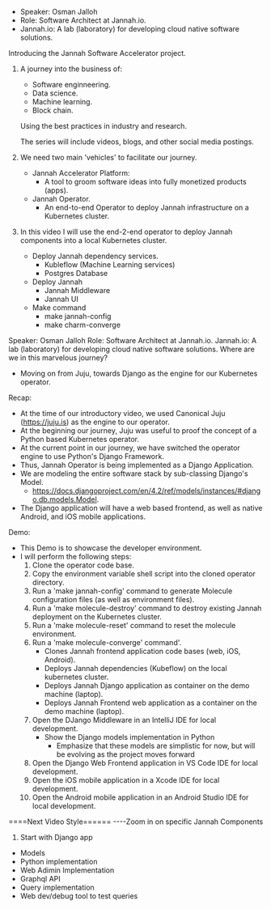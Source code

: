 - Speaker: Osman Jalloh
- Role: Software Architect at Jannah.io.
- Jannah.io: A lab (laboratory) for developing cloud native software solutions.

Introducing the Jannah Software Accelerator project.
1) A journey into the business of:
   - Software enginneering.
   - Data science.
   - Machine learning.
   - Block chain.

   Using the best practices in industry and research.

   The series will include videos, blogs, and other social media postings.


2) We need two main 'vehicles' to facilitate our journey.
   - Jannah Accelerator Platform:
      - A tool to groom software ideas into fully monetized products (apps).
   - Jannah Operator.
      - An end-to-end Operator to deploy Jannah infrastructure on a Kubernetes cluster.


3) In this video I will use the end-2-end operator to deploy Jannah components into a local Kubernetes cluster.
   - Deploy Jannah dependency services.
      - Kubleflow (Machine Learning services)
      - Postgres Database
   - Deploy Jannah
      - Jannah Middleware
      - Jannah UI
   - Make command
      - make jannah-config
      - make charm-converge

Speaker: Osman Jalloh
Role: Software Architect at Jannah.io.
Jannah.io: A lab (laboratory) for developing cloud native software solutions.
Where are we in this marvelous journey?
- Moving on from Juju, towards Django as the engine for our Kubernetes operator.

Recap:
- At the time of our introductory video, we used Canonical Juju (https://juju.is) as the engine to our operator.
- At the beginning our journey, Juju was useful to proof the concept of a Python based Kubernetes operator.
- At the current point in our journey, we have switched the operator engine to use Python's Django Framework.
- Thus, Jannah Operator is being implemented as a Django Application.
- We are modeling the entire software stack by sub-classing Django's Model.
   - https://docs.djangoproject.com/en/4.2/ref/models/instances/#django.db.models.Model.
- The Django application will have a web based frontend, as well as native Android, and iOS mobile applications.

Demo:
- This Demo is to showcase the developer environment.
- I will perform the following steps:
   1) Clone the operator code base.
   2) Copy the environment variable shell script into the cloned operator directory.
   3) Run a 'make jannah-config' command to generate Molecule configuration files (as well as environment files).
   4) Run a 'make molecule-destroy' command to destroy existing Jannah deployment on the Kubernetes cluster.
   5) Run a 'make molecule-reset' command to reset the molecule environment.
   6) Run a 'make molecule-converge' command'.
      - Clones Jannah frontend application code bases (web, iOS, Android).
      - Deploys Jannah dependencies (Kubeflow) on the local kubernetes cluster.
      - Deploys Jannah Django application as container on the demo machine (laptop).
      - Deploys Jannah Frontend web application as a container on the demo machine (laptop).
   7) Open the DJango Middleware in an IntelliJ IDE for local development.
      - Show the Django models implementation in Python
         - Emphasize that these models are simplistic for now, but will be evolving as the project moves forward
   8) Open the Django Web Frontend application in VS Code IDE for local development.
   9) Open the iOS mobile application in a Xcode IDE for local development.
   10) Open the Android mobile application in an Android Studio IDE for local development.

====Next Video Style======
----Zoom in on specific Jannah Components
1) Start with Django app
- Models
- Python implementation
- Web Adimin Implementation
- Graphql API
- Query implementation
- Web dev/debug tool to test queries
        